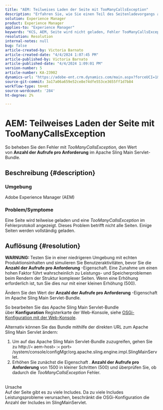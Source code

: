 ```yaml
---
title: "AEM: Teilweises Laden der Seite mit TooManyCallsException"
description: "Erfahren Sie, wie Sie einen Teil des Seitenladevorgangs aufgrund zu vieler Includes auf der Seite beheben können."
solution: Experience Manager
product: Experience Manager
applies-to: "Experience Manager"
keywords: "KCS, AEM, Seite wird nicht geladen, Fehler TooManyCallsExceptions, TooManyCallsExceptions, Adobe Experience Manager, Fehlerbehebung, Experience Manager"
resolution: Resolution
internal-notes: null
bug: false
article-created-by: Victoria Barnato
article-created-date: "4/4/2024 1:07:45 PM"
article-published-by: Victoria Barnato
article-published-date: "4/4/2024 1:09:01 PM"
version-number: 5
article-number: KA-23902
dynamics-url: "https://adobe-ent.crm.dynamics.com/main.aspx?forceUCI=1&pagetype=entityrecord&etn=knowledgearticle&id=65ed9052-84f2-ee11-904b-6045bd034c54"
source-git-commit: 3a17a06a659e52ce8e74dfe553ce3655ff1d7b84
workflow-type: tm+mt
source-wordcount: '284'
ht-degree: 2%

---
```


# AEM: Teilweises Laden der Seite mit TooManyCallsException


So beheben Sie den Fehler mit *TooManyCallsException,* den Wert von <b>Anzahl der Aufrufe pro Anforderung</b> im Apache Sling Main Servlet-Bundle.

## Beschreibung {#description}


### Umgebung

Adobe Experience Manager (AEM)

### Problem/Symptome

Eine Seite wird teilweise geladen und eine *TooManyCallsException* im Fehlerprotokoll angezeigt. Dieses Problem betrifft nicht alle Seiten. Einige Seiten werden vollständig geladen.


## Auflösung {#resolution}


<b>WARNUNG: </b>Testen Sie in einer niedrigeren Umgebung mit echten Produktionsinhalten und simulieren Sie Benutzeraktivitäten, bevor Sie die <b>Anzahl der Aufrufe pro Anforderung</b> -Eigenschaft. Eine Zunahme um einen hohen Faktor führt wahrscheinlich zu Leistungs- und Speicherproblemen beim Rendern der Struktur komplexer Seiten. Wenn eine Erhöhung erforderlich ist, tun Sie dies nur mit einer kleinen Erhöhung (500). 

Ändern Sie den Wert der <b>Anzahl der Aufrufe pro Anforderung</b> -Eigenschaft im Apache Sling Main Servlet-Bundle.

So bearbeiten Sie das Apache Sling Main Servlet-Bundle über <b>Konfiguration</b> Registerkarte der Web-Konsole, siehe [OSGi-Konfiguration mit der Web-Konsole](https://experienceleague.adobe.com/en/docs/experience-manager-65/content/implementing/deploying/configuring/configuring-osgi#osgi-configuration-with-the-web-console).

Alternativ können Sie das Bundle mithilfe der direkten URL zum Apache Sling Main Servlet ändern:

1. Um auf das Apache Sling Main Servlet-Bundle zuzugreifen, gehen Sie zu http://`<` aem-host`>` :`<` port`>` /system/console/configMgr/org.apache.sling.engine.impl.SlingMainServlet.
2. Erhöhen Sie zunächst die Eigenschaft . <b>Anzahl der Aufrufe pro Anforderung</b> von 1500 in kleiner Schritten (500) und überprüfen Sie, ob dadurch die *TooManyCallsException* Fehler.

<br>Ursache<br>
Auf der Seite gibt es zu viele Includes. Da zu viele Includes Leistungsprobleme verursachen, beschränkt die OSGi-Konfiguration die Anzahl der Includes im SlingMainServlet.
